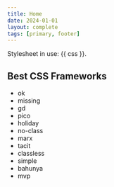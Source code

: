 ```yaml
---
title: Home
date: 2024-01-01
layout: complete
tags: [primary, footer]
---
```

Stylesheet in use: {{ css }}.

## Best CSS Frameworks
- ok
- missing
- gd
- pico
- holiday
- no-class
- marx
- tacit
- classless
- simple
- bahunya
- mvp